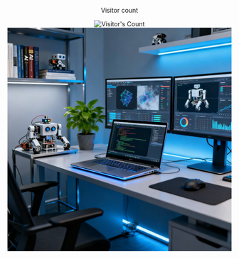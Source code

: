 <div align="center"> 
  <p>Visitor count</p>
  <img src="https://komarev.com/ghpvc/?username=rashmithahansamal" alt="Visitor's Count" />
</div>

<img src="https://github.com/rashmithahansamal/rashmithahansamal/blob/main/git.png" alt="Banner of a developer setup">

